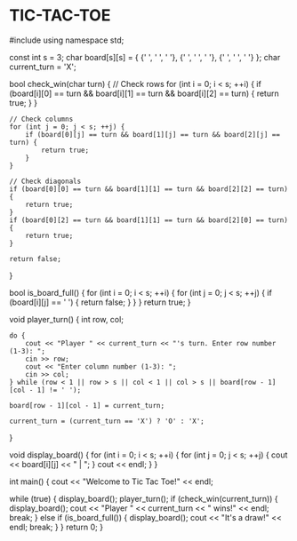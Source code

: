 # TIC-TAC-TOE
#include <iostream>
using namespace std;

const int s = 3;
char board[s][s] = { {' ', ' ', ' '},
                         {' ', ' ', ' '},
                         {' ', ' ', ' '} };
char current_turn = 'X';

bool check_win(char turn) {
    // Check rows
    for (int i = 0; i < s; ++i) {
        if (board[i][0] == turn && board[i][1] == turn && board[i][2] == turn) {
            return true;
        }
    }

    // Check columns
    for (int j = 0; j < s; ++j) {
        if (board[0][j] == turn && board[1][j] == turn && board[2][j] == turn) {
            return true;
        }
    }

    // Check diagonals
    if (board[0][0] == turn && board[1][1] == turn && board[2][2] == turn) {
        return true;
    }
    if (board[0][2] == turn && board[1][1] == turn && board[2][0] == turn) {
        return true;
    }

    return false;
}

bool is_board_full() {
    for (int i = 0; i < s; ++i) {
        for (int j = 0; j < s; ++j) {
            if (board[i][j] == ' ') {
                return false;
            }
        }
    }
    return true;
}

void player_turn() {
    int row, col;

    do {
        cout << "Player " << current_turn << "'s turn. Enter row number (1-3): ";
        cin >> row;
        cout << "Enter column number (1-3): ";
        cin >> col;
    } while (row < 1 || row > s || col < 1 || col > s || board[row - 1][col - 1] != ' ');

    board[row - 1][col - 1] = current_turn;

    current_turn = (current_turn == 'X') ? 'O' : 'X';
}

void display_board() {
    for (int i = 0; i < s; ++i) {
        for (int j = 0; j < s; ++j) {
            cout << board[i][j] << " | ";
        }
        cout << endl;
    }
}

int main() {
    cout << "Welcome to Tic Tac Toe!" << endl;

   while (true) {
        display_board();
        player_turn();
        if (check_win(current_turn)) {
            display_board();
            cout << "Player " << current_turn << " wins!" << endl;
            break;
        }
        else if (is_board_full()) {
            display_board();
            cout << "It's a draw!" << endl;
            break;
        }
    }
    return 0;
}
